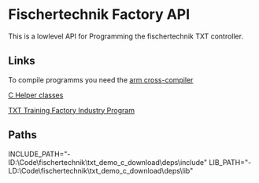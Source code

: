 # Fischertechnik Factory API

This is a lowlevel API for Programming the fischertechnik TXT controller.

## Links

To compile programms you need the [arm cross-compiler](https://releases.linaro.org/components/toolchain/binaries/7.2-2017.11/arm-linux-gnueabihf/gcc-linaro-7.2.1-2017.11-i686-mingw32_arm-linux-gnueabihf.tar.xz)

[C Helper classes](https://github.com/fischertechnik/txt_demo_c_download)

[TXT Training Factory Industry Program](https://github.com/fischertechnik/txt_training_factory)

## Paths

INCLUDE_PATH="-ID:\Code\fischertechnik\txt_demo_c_download\deps\include"
LIB_PATH="-LD:\Code\fischertechnik\txt_demo_c_download\deps\lib"
